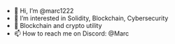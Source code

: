 - 👋 Hi, I’m @marc1222
- 👀 I’m interested in Solidity, Blockchain, Cybersecurity 
- 💞️ Blockchain and crypto utility
- 📫 How to reach me on Discord: @Marc
<!---
marc1222/marc1222 is a ✨ special ✨ repository because its `README.md` (this file) appears on your GitHub profile.
You can click the Preview link to take a look at your changes.
--->
